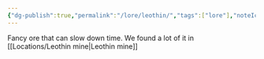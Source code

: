 ```yaml
---
{"dg-publish":true,"permalink":"/lore/leothin/","tags":["lore"],"noteIcon":"lore","updated":"2024-01-06T13:17:24.025+01:00"}
---
```


Fancy ore that can slow down time. We found a lot of it in [[Locations/Leothin mine\|Leothin mine]]